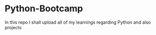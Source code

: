 # Python-Bootcamp
 In this repo I shall upload all of my learnings regarding Python and also projects
